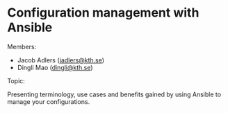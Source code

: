 # Configuration management with Ansible

Members:

- Jacob Adlers (jadlers@kth.se)
- Dingli Mao (dingli@kth.se)

Topic:

Presenting terminology, use cases and benefits gained by using Ansible to manage
your configurations.
